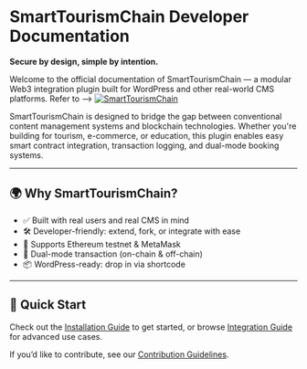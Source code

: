 # SmartTourismChain Developer Documentation

**Secure by design, simple by intention.**

Welcome to the official documentation of SmartTourismChain — a modular Web3 integration plugin built for WordPress and other real-world CMS platforms. Refer to --> [![SmartTourismChain](https://img.shields.io/badge/SmartTourismChain-Explore-blueviolet?logo=wordpress)](https://smartourism.elpeef.com)

SmartTourismChain is designed to bridge the gap between conventional content management systems and blockchain technologies. Whether you're building for tourism, e-commerce, or education, this plugin enables easy smart contract integration, transaction logging, and dual-mode booking systems.

---

## 🌍 Why SmartTourismChain?

- ✅ Built with real users and real CMS in mind
- 🛠️ Developer-friendly: extend, fork, or integrate with ease
- 🔐 Supports Ethereum testnet & MetaMask
- 🔄 Dual-mode transaction (on-chain & off-chain)
- 📦 WordPress-ready: drop in via shortcode

---

## 🚀 Quick Start

Check out the [Installation Guide](./installation.md) to get started, or browse [Integration Guide](./integration-guide.md) for advanced use cases.

If you’d like to contribute, see our [Contribution Guidelines](./contribute.md).
